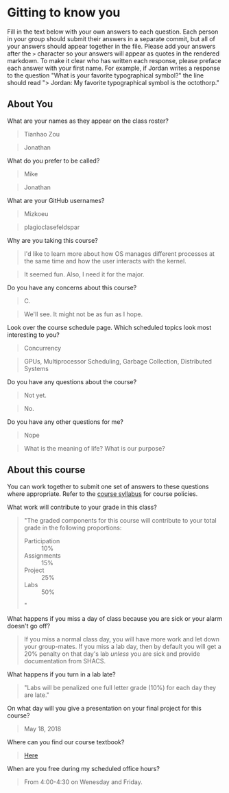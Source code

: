 # Gitting to know you
Fill in the text below with your own answers to each question. Each person in your group should submit their answers in a separate commit, but all of your answers should appear together in the file. Please add your answers after the `>` character so your answers will appear as quotes in the rendered markdown. To make it clear who has written each response, please preface each answer with your first name. For example, if Jordan writes a response to the question "What is your favorite typographical symbol?" the line should read "> Jordan: My favorite typographical symbol is the octothorp." 

## About You
What are your names as they appear on the class roster?
> Tianhao Zou

> Jonathan

What do you prefer to be called?
> Mike

> Jonathan

What are your GitHub usernames?
> Mizkoeu

> plagioclasefeldspar

Why are you taking this course?
> I'd like to learn more about how OS manages different processes at the same time and how the user interacts with the kernel.

> It seemed fun. Also, I need it for the major.

Do you have any concerns about this course?
> C.

> We'll see. It might not be as fun as I hope.

Look over the course schedule page. Which scheduled topics look most interesting to you?
> Concurrency

> GPUs, Multiprocessor Scheduling, Garbage Collection, Distributed Systems

Do you have any questions about the course?
> Not yet.

> No.

Do you have any other questions for me?
> Nope

> What is the meaning of life? What is our purpose?

## About this course
You can work together to submit one set of answers to these questions where appropriate. Refer to the [course syllabus](http://www.cs.grinnell.edu/~curtsinger/teaching/2018S/CSC213/syllabus/) for course policies.

What work will contribute to your grade in this class?
> "The graded components for this course will contribute to your total grade in the following proportions:
> <dl>
> <dt>Participation</dt><dd>10%</dd>
> <dt>Assignments</dt><dd>15%</dd>
> <dt>Project</dt><dd>25%</dd>
> <dt>Labs</dt><dd>50%</dd>
> </dl>"

What happens if you miss a day of class because you are sick or your alarm doesn't go off?
> If you miss a normal class day, you will have more work and let down your group-mates. If you miss a lab day, then by default you will get a 20% penalty on that day's lab *unless* you are sick and provide documentation from SHACS.

What happens if you turn in a lab late?
> "Labs will be penalized one full letter grade (10%) for each day they are late."

On what day will you give a presentation on your final project for this course?
> May 18, 2018

Where can you find our course textbook?
> [Here](http://pages.cs.wisc.edu/~remzi/OSTEP/)

When are you free during my scheduled office hours?
> From 4:00-4:30 on Wenesday and Friday.
